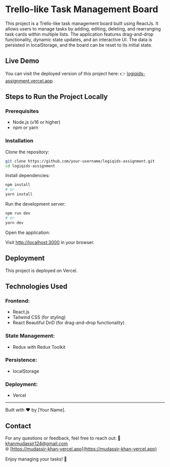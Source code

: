 # Trello-like Task Management Board

This project is a Trello-like task management board built using ReactJs. It allows users to manage tasks by adding, editing, deleting, and rearranging task cards within multiple lists. The application features drag-and-drop functionality, dynamic state updates, and an interactive UI. The data is persisted in localStorage, and the board can be reset to its initial state.

## Live Demo
You can visit the deployed version of this project here:
👉 [logiqids-assignment.vercel.app](https://logiqids-assignment.vercel.app)

## Steps to Run the Project Locally

### Prerequisites
- Node.js (v16 or higher)
- npm or yarn

### Installation

Clone the repository:

```bash
git clone https://github.com/your-username/logiqids-assignment.git
cd logiqids-assignment
```

Install dependencies:

```bash
npm install
# or
yarn install
```

Run the development server:

```bash
npm run dev
# or
yarn dev
```

Open the application:

Visit [http://localhost:3000](http://localhost:3000) in your browser.

## Deployment
This project is deployed on Vercel.

## Technologies Used

### Frontend:
- React.js
- Tailwind CSS (for styling)
- React Beautiful DnD (for drag-and-drop functionality)

### State Management:
- Redux with Redux Toolkit

### Persistence:
- localStorage

### Deployment:
- Vercel

---

Built with ❤️ by [Your Name].

## Contact
For any questions or feedback, feel free to reach out:
📧 khanmudassir124@gmail.com  
🌐 [https://mudassir-khan-vercel.app](https://mudassir-khan-vercel.app)

Enjoy managing your tasks! 🚀
